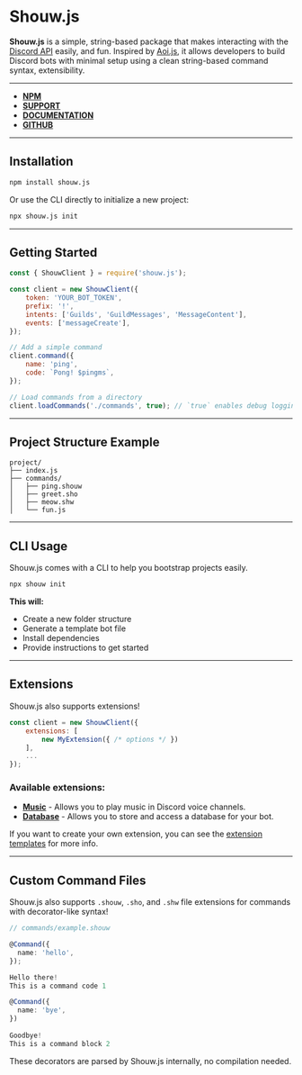 # Shouw.js

**Shouw.js** is a simple, string-based package that makes interacting with the [Discord API](https://discord.com/developers) easily, and fun.
Inspired by [Aoi.js](https://aoi.js.org), it allows developers to build Discord bots with minimal setup using a clean string-based command syntax, extensibility.

---

* **[NPM](https://npmjs.org/shouw.js)**
* **[SUPPORT](https://shouwjs.my.id/invite)**
* **[DOCUMENTATION](https://shouwjs.my.id)**
* **[GITHUB](https://github.com/shouwjs/shouw.js)**
  
---

## Installation

```bash
npm install shouw.js
````

Or use the CLI directly to initialize a new project:

```bash
npx shouw.js init
```

---

## Getting Started

```js
const { ShouwClient } = require('shouw.js');

const client = new ShouwClient({
    token: 'YOUR_BOT_TOKEN',
    prefix: '!',
    intents: ['Guilds', 'GuildMessages', 'MessageContent'],
    events: ['messageCreate'],
});

// Add a simple command
client.command({
    name: 'ping',
    code: `Pong! $pingms`,
});

// Load commands from a directory
client.loadCommands('./commands', true); // `true` enables debug logging
```

---

## Project Structure Example

```
project/
├── index.js
├── commands/
│   ├── ping.shouw
│   ├── greet.sho
│   ├── meow.shw
│   └── fun.js
```

---

## CLI Usage

Shouw.js comes with a CLI to help you bootstrap projects easily.

```bash
npx shouw init
```

**This will:**
* Create a new folder structure
* Generate a template bot file
* Install dependencies
* Provide instructions to get started

---

## Extensions

Shouw.js also supports extensions!

```js
const client = new ShouwClient({
    extensions: [
        new MyExtension({ /* options */ })
    ],
    ...
});
```
### Available extensions:
* **[Music](https://github.com/shouwjs/music)** - Allows you to play music in Discord voice channels.
* **[Database](https://github.com/shouwjs/database)** - Allows you to store and access a database for your bot.


If you want to create your own extension, you can see the [extension templates](https://github.com/shouwjs/template) for more info.

---

## Custom Command Files

Shouw.js also supports `.shouw`, `.sho`, and `.shw` file extensions for commands with decorator-like syntax!

```ts
// commands/example.shouw

@Command({
  name: 'hello',
});

Hello there!
This is a command code 1

@Command({
  name: 'bye',
})
  
Goodbye!
This is a command block 2
```

These decorators are parsed by Shouw.js internally, no compilation needed.